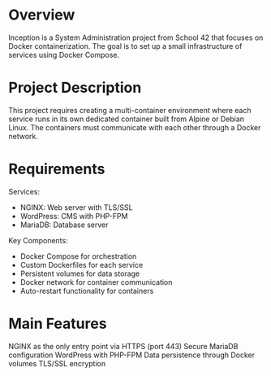 # Overview
Inception is a System Administration project from School 42 that focuses on Docker containerization. The goal is to set up a small infrastructure of services using Docker Compose.


# Project Description
This project requires creating a multi-container environment where each service runs in its own dedicated container built from Alpine or Debian Linux. The containers must communicate with each other through a Docker network.


# Requirements
Services:

- NGINX: Web server with TLS/SSL
- WordPress: CMS with PHP-FPM
- MariaDB: Database server

Key Components:

- Docker Compose for orchestration
- Custom Dockerfiles for each service
- Persistent volumes for data storage
- Docker network for container communication
- Auto-restart functionality for containers

# Main Features

NGINX as the only entry point via HTTPS (port 443)
Secure MariaDB configuration
WordPress with PHP-FPM
Data persistence through Docker volumes
TLS/SSL encryption
